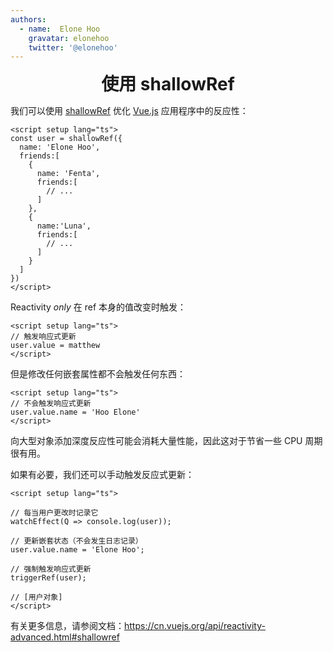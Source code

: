 ```yaml
---
authors:
  - name:  Elone Hoo
    gravatar: elonehoo
    twitter: '@elonehoo'
---
```


<h1 align="center" style="margin:0;">使用 shallowRef</h1>

<script setup>
import Author from '@theme/components/Author.vue'
import AuthorGrop from '@theme/components/AuthorGrop.vue'
import MouseListenerEvent from '@theme/components/vue/vue3/MouseListenerEvent.vue'
</script>

<AuthorGrop>
  <Author />
</AuthorGrop>

我们可以使用 [shallowRef](https://cn.vuejs.org/api/reactivity-advanced.html#shallowref) 优化 [Vue.js](https://cn.vuejs.org/) 应用程序中的反应性：

```vue
<script setup lang="ts">
const user = shallowRef({
  name: 'Elone Hoo',
  friends:[
    {
      name: 'Fenta',
      friends:[
        // ...
      ]
    },
    {
      name:'Luna',
      friends:[
        // ...
      ]
    }
  ]
})
</script>
```

Reactivity _only_ 在 ref 本身的值改变时触发：

```vue
<script setup lang="ts">
// 触发响应式更新
user.value = matthew
</script>
```

但是修改任何嵌套属性都不会触发任何东西：

```vue
<script setup lang="ts">
// 不会触发响应式更新
user.value.name = 'Hoo Elone'
</script>
```

向大型对象添加深度反应性可能会消耗大量性能，因此这对于节省一些 CPU 周期很有用。

如果有必要，我们还可以手动触发反应式更新：

```vue
<script setup lang="ts">

// 每当用户更改时记录它
watchEffect(Q => console.log(user));

// 更新嵌套状态（不会发生日志记录）
user.value.name = 'Elone Hoo';

// 强制触发响应式更新
triggerRef(user); 

// [用户对象]
</script>
```

有关更多信息，请参阅文档：https://cn.vuejs.org/api/reactivity-advanced.html#shallowref
